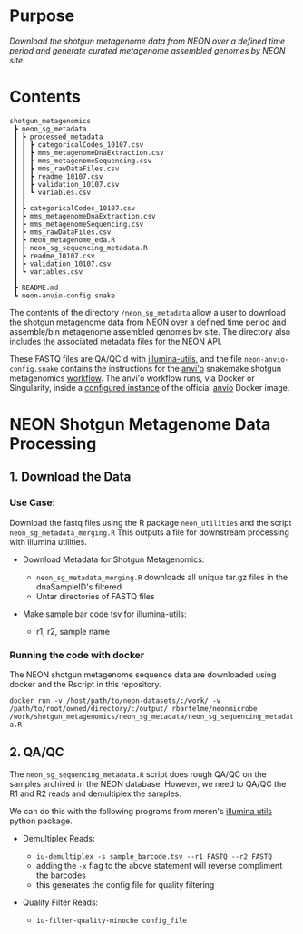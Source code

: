 # Purpose

*Download the shotgun metagenome data from NEON over a defined time period and generate curated metagenome assembled genomes by NEON site.*

# Contents
```
shotgun_metagenomics
 ┣ neon_sg_metadata
 ┃ ┣ processed_metadata
 ┃ ┃ ┣ categoricalCodes_10107.csv
 ┃ ┃ ┣ mms_metagenomeDnaExtraction.csv
 ┃ ┃ ┣ mms_metagenomeSequencing.csv
 ┃ ┃ ┣ mms_rawDataFiles.csv
 ┃ ┃ ┣ readme_10107.csv
 ┃ ┃ ┣ validation_10107.csv
 ┃ ┃ ┗ variables.csv
 ┃ ┃
 ┃ ┣ categoricalCodes_10107.csv
 ┃ ┣ mms_metagenomeDnaExtraction.csv
 ┃ ┣ mms_metagenomeSequencing.csv
 ┃ ┣ mms_rawDataFiles.csv
 ┃ ┣ neon_metagenome_eda.R
 ┃ ┣ neon_sg_sequencing_metadata.R
 ┃ ┣ readme_10107.csv
 ┃ ┣ validation_10107.csv
 ┃ ┗ variables.csv
 ┃
 ┣ README.md
 ┗ neon-anvio-config.snake
 ```

The contents of the directory `/neon_sg_metadata` allow a user to download the shotgun metagenome data from NEON over a defined time period and assemble/bin metagenome assembled genomes by site. The directory also includes the associated metadata files for the NEON API.

These FASTQ files are QA/QC'd with [illumina-utils](https://github.com/merenlab/illumina-utils), and the file `neon-anvio-config.snake` contains the instructions for the [anvi'o](https://merenlab.org/software/anvio/) snakemake shotgun metagenomics [workflow](https://merenlab.org/2018/07/09/anvio-snakemake-workflows/#metagenomics-workflow). The anvi'o workflow runs, via Docker or Singularity, inside a [configured instance](https://github.com/rbartelme/anvio-singularity) of the official [anvio](https://hub.docker.com/r/meren/anvio) Docker image.

# NEON Shotgun Metagenome Data Processing

## 1. Download the Data


### Use Case:

Download the fastq files using the R package `neon_utilities` and the script `neon_sg_metadata_merging.R`
This outputs a file for downstream processing with illumina utilities.

  * Download Metadata for Shotgun Metagenomics:
    * `neon_sg_metadata_merging.R` downloads all unique tar.gz files in the dnaSampleID's filtered
    * Untar directories of FASTQ files
  
  * Make sample bar code tsv for illumina-utils:
    * r1, r2, sample name

### Running the code with docker

The NEON shotgun metagenome sequence data are downloaded using docker and the Rscript in this repository.

`docker run -v /host/path/to/neon-datasets/:/work/ -v /path/to/root/owned/directory/:/output/ rbartelme/neonmicrobe /work/shotgun_metagenomics/neon_sg_metadata/neon_sg_sequencing_metadata.R`

## 2. QA/QC

The `neon_sg_sequencing_metadata.R` script does rough QA/QC on the samples archived in the NEON database.
However, we need to QA/QC the R1 and R2 reads and demultiplex the samples.

We can do this with the following programs from meren's [illumina utils](https://github.com/meren/illumina-utils) python package.

  * Demultiplex Reads:
    * `iu-demultiplex -s sample_barcode.tsv --r1 FASTQ --r2 FASTQ`
    * adding the `-x` flag to the above statement will reverse compliment the barcodes
    * this generates the config file for quality filtering
  
  * Quality Filter Reads:
    * `iu-filter-quality-minoche config_file` 
    
